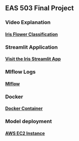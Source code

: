 ## EAS 503 Final Project

### Video Explanation
#### [Iris Flower Classification](https://buffalo.box.com/v/iris-flower-classification)

### Streamlit Application
#### [Visit the Iris Streamlit App](https://vedclove-iris.streamlit.app/)


### Mlflow Logs
#### [Mlflow](https://dagshub.com/Vedclove/EAS-Iris.mlflow/#/experiments/1?searchFilter=&orderByKey=tags.%60mlflow.runName%60&orderByAsc=false&startTime=ALL&lifecycleFilter=Active&modelVersionFilter=All+Runs&datasetsFilter=W10%3D)


### Docker
#### [Docker Container](https://hub.docker.com/repository/docker/vishal0702/iris-amd/general)

### Model deployment
#### [AWS EC2 Instance](http://52.200.221.168:8000)